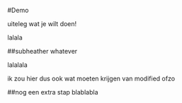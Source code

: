 #Demo

uiteleg wat je wilt doen!


lalala


##subheather whatever

lalalala


ik zou hier dus ook wat moeten krijgen van modified ofzo

##nog een extra stap
blablabla
